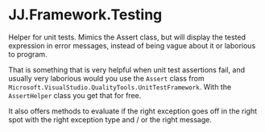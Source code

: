 ﻿# JJ.Framework.Testing

Helper for unit tests. Mimics the Assert class, but will display the tested expression in error messages, instead of being vague about it or laborious to program.

That is something that is very helpful when unit test assertions fail, and usually very laborious would you use the `Assert` class from `Microsoft.VisualStudio.QualityTools.UnitTestFramework`. With the `AssertHelper` class you get that for free.

It also offers methods to evaluate if the right exception goes off in the right spot with the right exception type and / or the right message.
